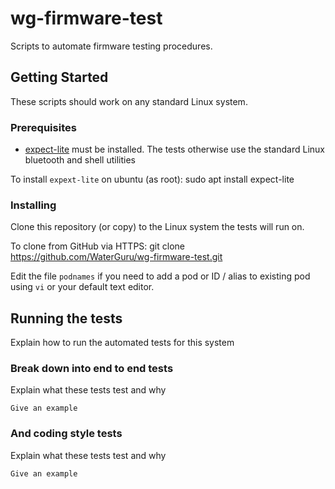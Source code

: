 # wg-firmware-test

Scripts to automate firmware testing procedures. 

## Getting Started

These scripts should work on any standard Linux system.

### Prerequisites

* [expect-lite](http://expect-lite.sourceforge.net) must be installed. The tests otherwise use the standard Linux bluetooth and shell utilities

To install ```expext-lite``` on ubuntu (as root):
    sudo apt install expect-lite

### Installing

Clone this repository (or copy) to the Linux system the tests will run on. 

To clone from GitHub via HTTPS:
    git clone https://github.com/WaterGuru/wg-firmware-test.git

Edit the file ```podnames``` if you need to add a pod or ID / alias to existing pod using ```vi``` or your default text editor.

## Running the tests

Explain how to run the automated tests for this system

### Break down into end to end tests

Explain what these tests test and why

```
Give an example
```

### And coding style tests

Explain what these tests test and why

```
Give an example
```
